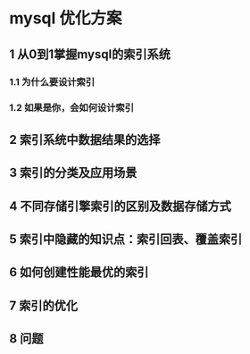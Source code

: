 # mysql 优化方案

<!--https://www.bilibili.com/video/BV1tK411p74B?from=search&seid=5731604436367921050-->

## 1 从0到1掌握mysql的索引系统
### 1.1 为什么要设计索引
### 1.2 如果是你，会如何设计索引
## 2 索引系统中数据结果的选择
## 3 索引的分类及应用场景
## 4 不同存储引擎索引的区别及数据存储方式
## 5 索引中隐藏的知识点：索引回表、覆盖索引
## 6 如何创建性能最优的索引
## 7 索引的优化
## 8 问题